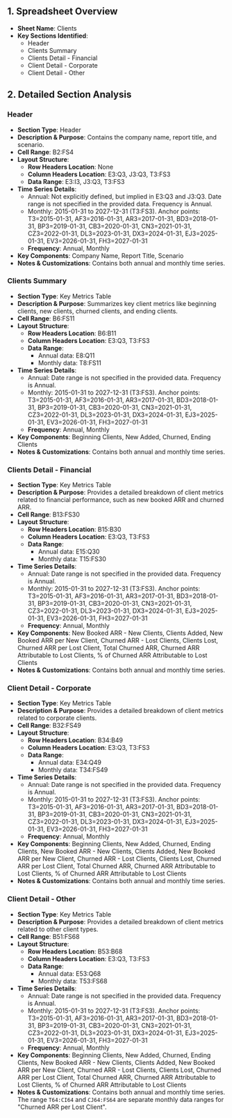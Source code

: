 ## 1. Spreadsheet Overview
- **Sheet Name**: Clients
- **Key Sections Identified**:
    - Header
    - Clients Summary
    - Clients Detail - Financial
    - Client Detail - Corporate
    - Client Detail - Other

## 2. Detailed Section Analysis

### Header
- **Section Type**: Header
- **Description & Purpose**: Contains the company name, report title, and scenario.
- **Cell Range**: B2:FS4
- **Layout Structure**:
    - **Row Headers Location**: None
    - **Column Headers Location**: E3:Q3, J3:Q3, T3:FS3
    - **Data Range**: E3:I3, J3:Q3, T3:FS3
- **Time Series Details**:
    - Annual: Not explicitly defined, but implied in E3:Q3 and J3:Q3. Date range is not specified in the provided data. Frequency is Annual.
    - Monthly: 2015-01-31 to 2027-12-31 (T3:FS3). Anchor points: T3=2015-01-31, AF3=2016-01-31, AR3=2017-01-31, BD3=2018-01-31, BP3=2019-01-31, CB3=2020-01-31, CN3=2021-01-31, CZ3=2022-01-31, DL3=2023-01-31, DX3=2024-01-31, EJ3=2025-01-31, EV3=2026-01-31, FH3=2027-01-31
    - **Frequency**: Annual, Monthly
- **Key Components**: Company Name, Report Title, Scenario
- **Notes & Customizations**: Contains both annual and monthly time series.

### Clients Summary
- **Section Type**: Key Metrics Table
- **Description & Purpose**: Summarizes key client metrics like beginning clients, new clients, churned clients, and ending clients.
- **Cell Range**: B6:FS11
- **Layout Structure**:
    - **Row Headers Location**: B6:B11
    - **Column Headers Location**: E3:Q3, T3:FS3
    - **Data Range**:
      - Annual data: E8:Q11
      - Monthly data: T8:FS11
- **Time Series Details**:
    - Annual: Date range is not specified in the provided data. Frequency is Annual.
    - Monthly: 2015-01-31 to 2027-12-31 (T3:FS3). Anchor points: T3=2015-01-31, AF3=2016-01-31, AR3=2017-01-31, BD3=2018-01-31, BP3=2019-01-31, CB3=2020-01-31, CN3=2021-01-31, CZ3=2022-01-31, DL3=2023-01-31, DX3=2024-01-31, EJ3=2025-01-31, EV3=2026-01-31, FH3=2027-01-31
    - **Frequency**: Annual, Monthly
- **Key Components**: Beginning Clients, New Added, Churned, Ending Clients
- **Notes & Customizations**: Contains both annual and monthly time series.

### Clients Detail - Financial
- **Section Type**: Key Metrics Table
- **Description & Purpose**: Provides a detailed breakdown of client metrics related to financial performance, such as new booked ARR and churned ARR.
- **Cell Range**: B13:FS30
- **Layout Structure**:
    - **Row Headers Location**: B15:B30
    - **Column Headers Location**: E3:Q3, T3:FS3
    - **Data Range**:
      - Annual data: E15:Q30
      - Monthly data: T15:FS30
- **Time Series Details**:
    - Annual: Date range is not specified in the provided data. Frequency is Annual.
    - Monthly: 2015-01-31 to 2027-12-31 (T3:FS3). Anchor points: T3=2015-01-31, AF3=2016-01-31, AR3=2017-01-31, BD3=2018-01-31, BP3=2019-01-31, CB3=2020-01-31, CN3=2021-01-31, CZ3=2022-01-31, DL3=2023-01-31, DX3=2024-01-31, EJ3=2025-01-31, EV3=2026-01-31, FH3=2027-01-31
    - **Frequency**: Annual, Monthly
- **Key Components**: New Booked ARR - New Clients, Clients Added, New Booked ARR per New Client, Churned ARR - Lost Clients, Clients Lost, Churned ARR per Lost Client, Total Churned ARR, Churned ARR Attributable to Lost Clients, % of Churned ARR Attributable to Lost Clients
- **Notes & Customizations**: Contains both annual and monthly time series.

### Client Detail - Corporate
- **Section Type**: Key Metrics Table
- **Description & Purpose**: Provides a detailed breakdown of client metrics related to corporate clients.
- **Cell Range**: B32:FS49
- **Layout Structure**:
    - **Row Headers Location**: B34:B49
    - **Column Headers Location**: E3:Q3, T3:FS3
    - **Data Range**:
      - Annual data: E34:Q49
      - Monthly data: T34:FS49
- **Time Series Details**:
    - Annual: Date range is not specified in the provided data. Frequency is Annual.
    - Monthly: 2015-01-31 to 2027-12-31 (T3:FS3). Anchor points: T3=2015-01-31, AF3=2016-01-31, AR3=2017-01-31, BD3=2018-01-31, BP3=2019-01-31, CB3=2020-01-31, CN3=2021-01-31, CZ3=2022-01-31, DL3=2023-01-31, DX3=2024-01-31, EJ3=2025-01-31, EV3=2026-01-31, FH3=2027-01-31
    - **Frequency**: Annual, Monthly
- **Key Components**: Beginning Clients, New Added, Churned, Ending Clients, New Booked ARR - New Clients, Clients Added, New Booked ARR per New Client, Churned ARR - Lost Clients, Clients Lost, Churned ARR per Lost Client, Total Churned ARR, Churned ARR Attributable to Lost Clients, % of Churned ARR Attributable to Lost Clients
- **Notes & Customizations**: Contains both annual and monthly time series.

### Client Detail - Other
- **Section Type**: Key Metrics Table
- **Description & Purpose**: Provides a detailed breakdown of client metrics related to other client types.
- **Cell Range**: B51:FS68
- **Layout Structure**:
    - **Row Headers Location**: B53:B68
    - **Column Headers Location**: E3:Q3, T3:FS3
    - **Data Range**:
      - Annual data: E53:Q68
      - Monthly data: T53:FS68
- **Time Series Details**:
    - Annual: Date range is not specified in the provided data. Frequency is Annual.
    - Monthly: 2015-01-31 to 2027-12-31 (T3:FS3). Anchor points: T3=2015-01-31, AF3=2016-01-31, AR3=2017-01-31, BD3=2018-01-31, BP3=2019-01-31, CB3=2020-01-31, CN3=2021-01-31, CZ3=2022-01-31, DL3=2023-01-31, DX3=2024-01-31, EJ3=2025-01-31, EV3=2026-01-31, FH3=2027-01-31
    - **Frequency**: Annual, Monthly
- **Key Components**: Beginning Clients, New Added, Churned, Ending Clients, New Booked ARR - New Clients, Clients Added, New Booked ARR per New Client, Churned ARR - Lost Clients, Clients Lost, Churned ARR per Lost Client, Total Churned ARR, Churned ARR Attributable to Lost Clients, % of Churned ARR Attributable to Lost Clients
- **Notes & Customizations**: Contains both annual and monthly time series. The range `T64:CI64` and `CJ64:FS64` are separate monthly data ranges for "Churned ARR per Lost Client".
